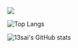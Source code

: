 

<img src="https://user-images.githubusercontent.com/18285534/229793625-9c45ef7e-2a49-4e49-91ff-1056007c8b78.png">
<br>

![Top Langs](https://github-readme-stats.vercel.app/api/top-langs/?username=13sai&hide=javascript,html,css,php,ruby&theme=vue)
<br>

![13sai's GitHub stats](https://github-readme-stats.vercel.app/api?username=13sai&show_icons=true&theme=buefy)



